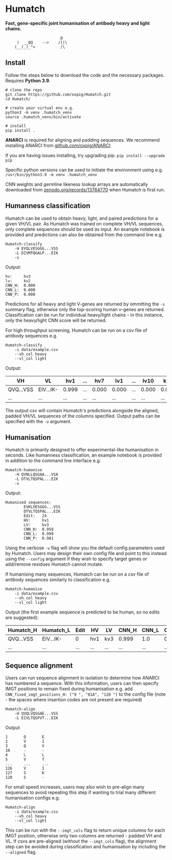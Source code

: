 # Humatch

**Fast, gene-specific joint humanisation of antibody heavy and light chains.**

```
                        @
     )  __QQ    -->    /||\
    (__(_)_">           /\         
```

<!--- INSTALL --->
## Install

Follow the steps below to download the code and the necessary packages. Requires **Python 3.9**.

```
# clone the repo
git clone https://github.com/oxpig/Humatch.git
cd Humatch/

# create your virtual env e.g.
python3 -m venv .humatch_venv
source .humatch_venv/bin/activate

# install
pip install .
```

**ANARCI** is required for aligning and padding sequences. We recommend installing ANARCI from <a href="https://github.com/oxpig/ANARCI/tree/master">github.com/oxpig/ANARCI</a>.

If you are having issues installing, try upgrading pip: ```pip install --upgrade pip```

Specific python versions can be used to initiate the environment using e.g. ```/usr/bin/python3.9 -m venv .humatch_venv```

CNN weights and germline likeness lookup arrays are automatically downloaded from <a href="https://zenodo.org/records/13764770">zenodo.org/records/13764770</a> when Humatch is first run.


## Humanness classification

Humatch can be used to obtain heavy, light, and paired predictions for a given VH/VL pair. As Humatch was trained on complete VH/VL sequences, only complete sequences should be used as input. An example notebook is provided and predictions can also be obtained from the command line e.g.

```
Humatch-classify
    -H EVQLVESGGG...VSS
    -L DIVMTQGALP...EIK
    -s
```

Output:

```
hv:     hv3
lv:     kv2
CNN_H:  0.000
CNN_L:  0.000
CNN_P:  0.000
```

Predictions for all heavy and light V-genes are returned by ommitting the ```-s``` summary flag, otherwise only the top-scoring human v-genes are returned. Classification can be run for individual heavy/light chains - in this instance, only the heavy/light CNN score will be returned.

For high throughput screening, Humatch can be run on a csv file of antibody sequences e.g.

```
Humatch-classify
    -i data/example.csv
    --vh_col heavy
    --vl_col light
```

Output:

<div align="center">

| VH | VL | hv1 | ... | hv7 | lv1 | ... | lv10 | kv1 | ... | kv7 | CNN_P |
| --- | --- | --- | --- | --- | --- | --- | --- | --- | --- | --- | --- |
| QVQ...VSS | EIV...IK- | 0.999 | ... | 0.000 | 0.000 | ... | 0.000 | 0.000 | ... | 0.000 | 0.998 |
| ... | ... | ... | ... | ... | ... | ... | ... | ... | ... | ... | ... |

</div>

The output csv will contain Humatch's predictions alongside the aligned, padded VH/VL sequences of the columns specified. Output paths can be specified with the ```-o``` argument.

## Humanisation

Humatch is primarily designed to offer experimental-like humanisation in seconds. Like humanness classification, an example notebook is provided in addition to the command line interface e.g.

```
Humatch-humanise
    -H QVNLLQSGAA...VSA
    -L DTVLTQSPAL...EIK
    -v
```

Output:

```
Humanised sequences:
        EVKLVESGGG...VSS
        DTVLTQSPAL...EIK
        Edit:   24
        HV:     hv1
        LV:     kv3
        CNN_H:  0.958
        CNN_L:  0.999
        CNN_P:  0.981
```

Using the verbose ```-v``` flag will show you the default config parameters used by Humatch. Users may design their own config file and point to this instead using the ```--config``` argument if they wish to specify target genes or add/remove residues Humatch cannot mutate.

If humanising many sequences, Humatch can be run on a csv file of antibody sequences similarly to classification e.g.

```
Humatch-humanise
    -i data/example.csv
    --vh_col heavy
    --vl_col light
```

Output (the first example sequence is predicted to be human, so no edits are suggested):

<div align="center">

| Humatch_H | Humatch_L | Edit | HV | LV | CNN_H | CNN_L | CNN_P |
| --- | --- | --- | --- | --- | --- | --- | --- |
| QVQ...VSS | EIV...IK- | 0 | hv1 | kv3 | 0.999 | 1.0 | 0.998 |
| ... | ... | ... | ... | ... | ... | ... | ... |

</div>

## Sequence alignment

Users can run sequence alignment in isolation to determine how ANARCI has numbered a sequence. With this information, users can then specify IMGT positions to remain fixed during humanisation e.g. add ```CNN_fixed_imgt_positions_H: ["9 ", "81A", "120 "]``` to the config file (note - the spaces where insertion codes are not present are required)

```
Humatch-align
    -H QVQLVQSGAE...VSS
    -L EIVLTQSPVT...EIK
```

Output

```
1       Q       E
2       V       I
3       Q       V
3A      -       -
4       L       L
5       V       T
...     ...     ...
126     V       I
127     S       K
128     S       -
```

For small speed increases, users may also wish to pre-align many sequences to avoid repeating this step if wanting to trial many different humanisation configs e.g.

```
Humatch-align
    -i data/example.csv
    --vh_col heavy
    --vl_col light
```

This can be run with the ```--imgt_cols``` flag to return unique columns for each IMGT position, otherwise only two columns are returned - padded VH and VL. If csvs are pre-aligned (without the ```--imgt_cols``` flag), the alignment step can be avoided during classification and humanisation by including the ```--aligned``` flag.
